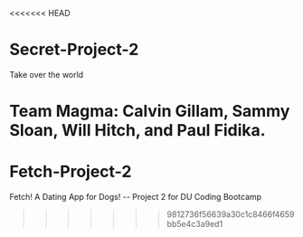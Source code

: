 <<<<<<< HEAD
# Secret-Project-2
Take over the world

Team Magma: Calvin Gillam, Sammy Sloan, Will Hitch, and Paul Fidika.
=======
# Fetch-Project-2
Fetch! A Dating App for Dogs! -- Project 2 for DU Coding Bootcamp
>>>>>>> 9812736f56639a30c1c8466f4659bb5e4c3a9ed1
